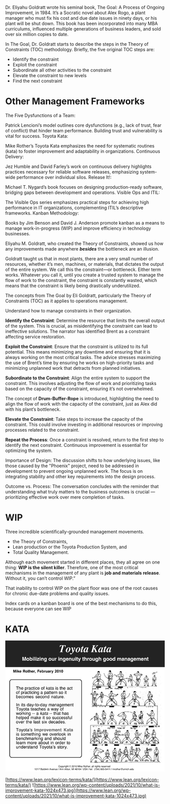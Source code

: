 Dr. Eliyahu Goldratt wrote his seminal book, 
The Goal: A Process of Ongoing Improvement, in 1984. 
It’s a Socratic novel about Alex Rogo, a plant manager who must fix his 
cost and due date issues in ninety days, or his plant will be shut down.
This book has been incorporated into many MBA curriculums, 
influenced multiple generations of business leaders, and sold over six million copies to date.

In The Goal, Dr. Goldratt starts to describe the steps in the Theory of Constraints (TOC) methodology. 
Briefly, the five original TOC steps are:

- Identify the constraint
- Exploit the constraint
- Subordinate all other activities to the constraint
- Elevate the constraint to new levels
- Find the next constraint


# Other Management Frameworks
The Five Dysfunctions of a Team:

Patrick Lencioni’s model outlines core dysfunctions (e.g., lack of trust, fear of conflict) that hinder team performance. Building trust and vulnerability is vital for success.
Toyota Kata:

Mike Rother’s Toyota Kata emphasizes the need for systematic routines (kata) to foster improvement and adaptability in organizations.
Continuous Delivery:

Jez Humble and David Farley’s work on continuous delivery highlights practices necessary for reliable software releases, emphasizing system-wide performance over individual silos.
Release It!:

Michael T. Nygard’s book focuses on designing production-ready software, bridging gaps between development and operations.
Visible Ops and ITIL:

The Visible Ops series emphasizes practical steps for achieving high performance in IT organizations, complementing ITIL’s descriptive frameworks.
Kanban Methodology:

Books by Jim Benson and David J. Anderson promote kanban as a means to manage work-in-progress (WIP) and improve efficiency in technology businesses.


Eliyahu M. Goldratt, who created the Theory of Constraints, 
showed us how any improvements made anywhere _**besides**_ the bottleneck are an illusion.



Goldratt taught us that in most plants, there are a very small number of resources, whether it’s men, machines, or materials, that dictates the output of the entire system. We call this the constraint—or bottleneck. Either term works. Whatever you call it, until you create a trusted system to manage the flow of work to the constraint, the constraint is constantly wasted, which means that the constraint is likely being drastically underutilized.


The concepts from The Goal by Eli Goldratt, particularly the Theory of
Constraints (TOC) as it applies to operations management.

Understand how to manage constraints in their organization.

**Identify the Constraint**: Determine the resource that limits the overall
output of the system.
This is crucial, as misidentifying the constraint can lead to ineffective
solutions.
The narrator has identified Brent as a constraint
affecting service restoration.

**Exploit the Constraint**: Ensure that the constraint is utilized to its full
potential. This means minimizing any downtime and ensuring that it is always 
working on the most critical tasks.
The advice stresses maximizing the use of Brent’s time by ensuring he works on
high-priority tasks and minimizing unplanned work that detracts from planned 
initiatives.


**Subordinate to the Constraint**: Align the entire system to support the
constraint. This involves adjusting the flow of work and prioritizing tasks
based on the capacity of the constraint, ensuring it’s not overwhelmed.

The concept of **Drum-Buffer-Rope** is introduced, highlighting the need to 
align the flow of work with the capacity of the constraint, just as Alex did
with his plant’s bottleneck.

**Elevate the Constraint**: Take steps to increase the capacity of the
constraint. This could involve investing in additional resources or improving
processes related to the constraint.

**Repeat the Process**: Once a constraint is resolved, return to the first step
to identify the next constraint. Continuous improvement is essential for
optimizing the system.

Importance of Design: The discussion shifts to how underlying issues, like those
caused by the "Phoenix" project, need to be addressed in development to prevent
ongoing unplanned work. The focus is on integrating stability and other key
requirements into the design process.

Outcome vs. Process: The conversation concludes with the reminder that
understanding what truly matters to the business outcomes is crucial — 
prioritizing effective work over mere completion of tasks.


# WIP

Three incredible scientifically-grounded management movements.
- the Theory of Constraints,
- Lean production or the Toyota Production System, and 
- Total Quality Management. 

Although each movement started in different places, they all agree on one thing: 
**WIP is the silent killer**. Therefore, one of the most critical mechanisms in
the management of any plant is **job and materials release**. 
Without it, you can’t control WIP.”


That inability to control WIP on the plant floor was one of the root causes for
chronic due-date problems and quality issues.

Index cards on a kanban board is one of the best mechanisms to do this, because everyone can see WIP

# KATA
![toyota_kata.png](../assets/images/toyota_kata.png)

[https://www.lean.org/lexicon-terms/kata/](https://www.lean.org/lexicon-terms/kata/)
![https://www.lean.org/wp-content/uploads/2021/10/what-is-improvement-kata-1024x473.jpg](https://www.lean.org/wp-content/uploads/2021/10/what-is-improvement-kata-1024x473.jpg)